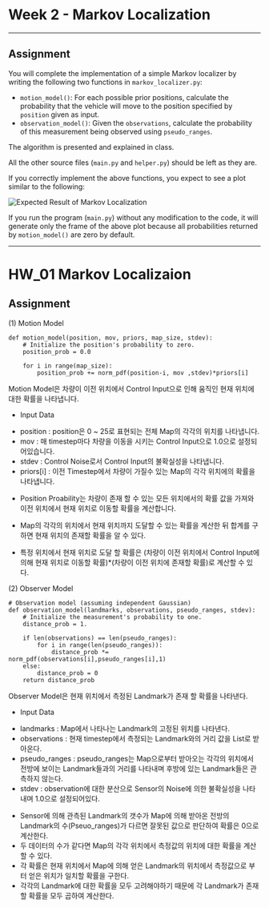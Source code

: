 # Week 2 - Markov Localization

---

[//]: # (Image References)
[plot]: ./markov.gif

## Assignment

You will complete the implementation of a simple Markov localizer by writing the following two functions in `markov_localizer.py`:

* `motion_model()`: For each possible prior positions, calculate the probability that the vehicle will move to the position specified by `position` given as input.
* `observation_model()`: Given the `observations`, calculate the probability of this measurement being observed using `pseudo_ranges`.

The algorithm is presented and explained in class.

All the other source files (`main.py` and `helper.py`) should be left as they are.

If you correctly implement the above functions, you expect to see a plot similar to the following:

![Expected Result of Markov Localization][plot]

If you run the program (`main.py`) without any modification to the code, it will generate only the frame of the above plot because all probabilities returned by `motion_model()` are zero by default.

---

# HW_01 Markov Localizaion

## Assignment	

(1) Motion Model


    def motion_model(position, mov, priors, map_size, stdev):
        # Initialize the position's probability to zero.
        position_prob = 0.0
        
        for i in range(map_size):
            position_prob += norm_pdf(position-i, mov ,stdev)*priors[i]

Motion Model은 차량이 이전 위치에서 Control Input으로 인해 움직인 현재 위치에 대한 확률을 나타냅니다.
- Input Data
 * position : position은 0 ~ 25로 표현되는 전체 Map의 각각의 위치를 나타냅니다.
 * mov : 매 timestep마다 차량을 이동을 시키는 Control Input으로 1.0으로 설정되어있습니다.
 * stdev : Control Noise로서 Control Input의 불확실성을 나타냅니다.
 * priors[i] : 이전 Timestep에서 차량이 가질수 있는 Map의 각각 위치에의 확률을 나타냅니다.

- Position Proability는 차량이 존재 할 수 있는 모든 위치에서의 확률 값을 가져와 이전 위치에서 현재 위치로 이동할 확률을 계산합니다.
- Map의 각각의 위치에서 현재 위치까지 도달할 수 있는 확률을 계산한 뒤 합계를 구하면 현재 위치의 존재할 확률을 알 수 있다.

- 특정 위치에서 현재 위치로 도달 할 확률은 (차량이 이전 위치에서 Control Input에 의해 현재 위치로 이동할 확률)*(차량이 이전 위치에 존재할 확률)로 계산할 수 있다.

        

(2) Observer Model


    # Observation model (assuming independent Gaussian)
    def observation_model(landmarks, observations, pseudo_ranges, stdev):
        # Initialize the measurement's probability to one.
        distance_prob = 1.
        
        if len(observations) == len(pseudo_ranges):
            for i in range(len(pseudo_ranges)):
                distance_prob *= norm_pdf(observations[i],pseudo_ranges[i],1)
        else: 
            distance_prob = 0
        return distance_prob


Observer Model은 현재 위치에서 측정된 Landmark가 존재 할 확률을 나타낸다.
- Input Data
 * landmarks : Map에서 나타나는 Landmark의 고정된 위치를 나타낸다.
 * observations : 현재 timestep에서 측정되는 Landmark와의 거리 값을 List로 받아온다.
 * pseudo_ranges : pseudo_ranges는 Map으로부터 받아오는 각각의 위치에서 전방에 보이는 Landmark들과의 거리를 나타내며 후방에 있는 Landmark들은 관측하지 않는다.	
 * stdev : observation에 대한 분산으로 Sensor의 Noise에 의한 불확실성을 나타내며 1.0으로 설정되어있다.


- Sensor에 의해 관측된 Landmark의 갯수가 Map에 의해 받아온 전방의 Landmark의 수(Pseuo_ranges)가 다르면 잘못된 값으로 판단하여 확률은 0으로 계산한다.
- 두 데이터의 수가 같다면 Map의 각각 위치에서 측정값의 위치에 대한 확률을 계산할 수 있다.
- 각 확률은 현재 위치에서 Map에 의해 얻은 Landmark의 위치에서 측정값으로 부터 얻은 위치가 일치할 확률을 구한다.
- 각각의 Landmark에 대한 확률을 모두 고려해야하기 때문에 각 Landmark가 존재할 확률을 모두 곱하여 계산한다.



